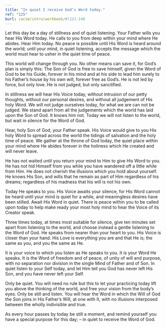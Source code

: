 ```yaml
---
title: "In quiet I receive God’s Word today."
ref: "125"
burl: /acim/intro/workbook/#l121-140
---
```


Let this day be a day of stillness and of quiet listening. Your Father
wills you hear His Word today. He calls to you from deep within your
mind where He abides. Hear Him today. No peace is possible until His
Word is heard around the world; until your mind, in quiet listening,
accepts the message which the world must hear to usher in the quiet time
of peace.

This world will change through you. No other means can save it, for
God’s plan is simply this: The Son of God is free to save himself, given
the Word of God to be his Guide, forever in his mind and at his side to
lead him surely to his Father’s house by his own will, forever free as
God’s. He is not led by force, but only love. He is not judged, but only
sanctified.

In stillness we will hear His Voice today, without intrusion of our
petty thoughts, without our personal desires, and without all judgement
of His holy Word. We will not judge ourselves today, for what we are can
not be judged. We stand apart from all the judgements which the world
has laid upon the Son of God. It knows him not. Today we will not listen
to the world, but wait in silence for the Word of God.

Hear, holy Son of God, your Father speak. His Voice would give to you
His holy Word to spread across the world the tidings of salvation and
the holy time of peace. We gather at the throne of God today, the quiet
place within your mind where He abides forever in the holiness which He
created and will never leave.

He has not waited until you return your mind to Him to give His Word to
you. He has not hid Himself from you while you have wandered off a
little while from Him. He does not cherish the illusions which you hold
about yourself. He knows His Son, and wills that he remain as part of
Him regardless of his dreams; regardless of his madness that his will is
not his own.

Today He speaks to you. His Voice awaits your silence, for His Word
cannot be heard until your mind is quiet for a while, and meaningless
desires have been stilled. Await His Word in quiet. There
is peace within you to be called upon today to help make ready your most
holy mind to hear the Voice of its Creator speak.

Three times today, at times most suitable for silence, give ten minutes
set apart from listening to the world, and choose instead a gentle
listening to the Word of God. He speaks from nearer than your heart to
you. His Voice is closer than your hand. His Love is everything you are
and that He is; the same as you, and you the same as He.

It is your voice to which you listen as He speaks to you. It is your
Word He speaks. It is the Word of freedom and of peace, of unity of will
and purpose, with no separation nor division in the single Mind of
Father and of Son. In quiet listen to your Self today, and let Him tell
you God has never left His Son, and you have never left your Self.

Only be quiet. You will need no rule but this to let your practicing
today lift you above the thinking of the world, and free your vision
from the body’s eyes. Only be still and listen. You will hear the Word
in which the Will of God the Son joins in His Father’s Will, at one with
It, with no illusions interposed between the wholly indivisible and
true.

As every hour passes by today be still a moment, and remind yourself you
have a special purpose for this day; – in quiet to receive the Word of
God.

